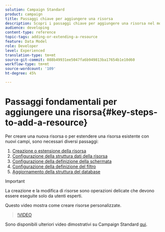 ```yaml
---
solution: Campaign Standard
product: campaign
title: Passaggi chiave per aggiungere una risorsa
description: Scopri i passaggi chiave per aggiungere una risorsa nel modello dati di Adobe Campaign.
audience: developing
content-type: reference
topic-tags: adding-or-extending-a-resource
feature: Data Model
role: Developer
level: Experienced
translation-type: tm+mt
source-git-commit: 088b49931ee5047fa6b949813ba17654b1e10d60
workflow-type: tm+mt
source-wordcount: '109'
ht-degree: 45%

---
```



# Passaggi fondamentali per aggiungere una risorsa{#key-steps-to-add-a-resource}

Per creare una nuova risorsa o per estendere una risorsa esistente con nuovi campi, sono necessari diversi passaggi:

1. [Creazione o estensione della risorsa](../../developing/using/creating-or-extending-the-resource.md)
1. [Configurazione della struttura dati della risorsa](../../developing/using/configuring-the-resource-s-data-structure.md)
1. [Configurazione della definizione della schermata](../../developing/using/configuring-the-screen-definition.md)
1. [Configurazione della definizione del filtro](../../developing/using/configuring-filter-definition.md)
1. [Aggiornamento della struttura del database](../../developing/using/updating-the-database-structure.md)

>[!IMPORTANT]
>
>La creazione e la modifica di risorse sono operazioni delicate che devono essere eseguite solo da utenti esperti.

Questo video mostra come creare risorse personalizzate.

>[!VIDEO](https://video.tv.adobe.com/v/27715?quality=9&captions=eng)

Sono disponibili ulteriori video dimostrativi su Campaign Standard [qui](https://experienceleague.adobe.com/docs/campaign-standard-learn/tutorials/overview.html?lang=it).
